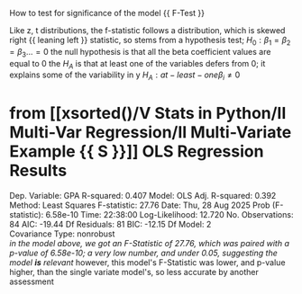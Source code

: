 How to test for significance of the model {{ F-Test }}

Like z, t distributions, the f-statistic follows a distribution, which is skewed right {{ leaning left }}
	statistic, so stems from a hypothesis test;
		$H_0 : \beta_1 = \beta_2 = \beta_3 . . . = 0$
				the null hypothesis is that all the beta coefficient values are equal to 0
				the $H_A$ is that at least one of the variables defers from 0; it explains some of the variability in y
					$H_A : at-least-one \beta_i \neq 0$

from [[xsorted()/V Stats in Python/II Multi-Var Regression/II Multi-Variate Example {{ S }}]]
                            OLS Regression Results                            
==============================================================================
Dep. Variable:                    GPA   R-squared:                       0.407
Model:                            OLS   Adj. R-squared:                  0.392
Method:                 Least Squares   F-statistic:                     27.76
Date:                Thu, 28 Aug 2025   Prob (F-statistic):           6.58e-10
Time:                        22:38:00   Log-Likelihood:                 12.720
No. Observations:                  84   AIC:                            -19.44
Df Residuals:                      81   BIC:                            -12.15
Df Model:                           2                                         
Covariance Type:            nonrobust    
									*in the model above, we got an F-Statistic of 27.76, which was paired with a p-value of 6.58e-10; a very low number, and under 0.05, suggesting the model **is** relevant*
											however, this model's F-Statistic was lower, and p-value higher, than the single variate model's, so less accurate by another assessment